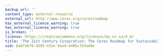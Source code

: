 ```yaml
---
backup_url: ''
content_type: external-resource
external_url: http://www.ceres.org/ceresroadmap
has_external_licence_warning: true
has_external_license_warning: true
is_broken: ''
license: https://creativecommons.org/licenses/by-nc-sa/4.0/
title: 'The 21st Century Corporation: The Ceres Roadmap for Sustainability'
uid: ba6feb76-4295-432e-9aad-b48bc7b3ae6e
---
```

